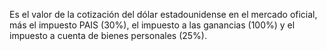 Es el valor de la cotización del dólar estadounidense en el mercado oficial, más el impuesto PAIS (30%), el impuesto a las ganancias (100%) y el impuesto a cuenta de bienes personales (25%).

<div class="w-full h-48 p-4" id="plot-cotizacion-actual-tarjeta"></div>

